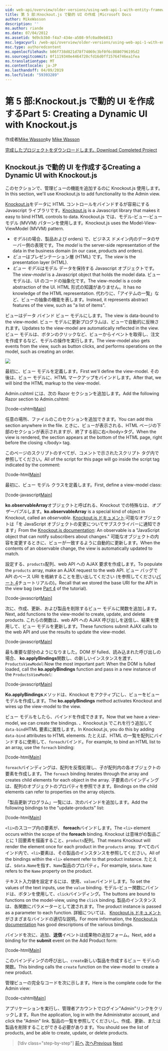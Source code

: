 ```yaml
---
uid: web-api/overview/older-versions/using-web-api-1-with-entity-framework-5/using-web-api-with-entity-framework-part-5
title: 第 5 部:Knockout.js で動的 UI の作成 |Microsoft Docs
author: MikeWasson
description: ''
ms.author: riande
ms.date: 07/04/2012
ms.assetid: 9d9cb3b0-f4a7-434e-a508-9fc0ad0eb813
msc.legacyurl: /web-api/overview/older-versions/using-web-api-1-with-entity-framework-5/using-web-api-with-entity-framework-part-5
msc.type: authoredcontent
ms.openlocfilehash: b06f738d821d78f74069c3bf0f6c0880796195d2
ms.sourcegitcommit: 0f1119340e4464720cfd16d0ff15764746ea1fea
ms.translationtype: MT
ms.contentlocale: ja-JP
ms.lasthandoff: 04/09/2019
ms.locfileid: "59393289"
---
```

# <a name="part-5-creating-a-dynamic-ui-with-knockoutjs"></a><span data-ttu-id="03c7e-102">第 5 部:Knockout.js で動的 UI を作成する</span><span class="sxs-lookup"><span data-stu-id="03c7e-102">Part 5: Creating a Dynamic UI with Knockout.js</span></span>

<span data-ttu-id="03c7e-103">作成者[Mike Wasson](https://github.com/MikeWasson)</span><span class="sxs-lookup"><span data-stu-id="03c7e-103">by [Mike Wasson](https://github.com/MikeWasson)</span></span>

[<span data-ttu-id="03c7e-104">完成したプロジェクトをダウンロードします。</span><span class="sxs-lookup"><span data-stu-id="03c7e-104">Download Completed Project</span></span>](http://code.msdn.microsoft.com/ASP-NET-Web-API-with-afa30545)

## <a name="creating-a-dynamic-ui-with-knockoutjs"></a><span data-ttu-id="03c7e-105">Knockout.js で動的 UI を作成する</span><span class="sxs-lookup"><span data-stu-id="03c7e-105">Creating a Dynamic UI with Knockout.js</span></span>

<span data-ttu-id="03c7e-106">このセクションで、管理ビューの機能を追加するのに Knockout.js 使用します。</span><span class="sxs-lookup"><span data-stu-id="03c7e-106">In this section, we'll use Knockout.js to add functionality to the Admin view.</span></span>

<span data-ttu-id="03c7e-107">[Knockout.js](http://knockoutjs.com/)をデータに HTML コントロールをバインドするが容易にする Javascript ライブラリです。</span><span class="sxs-lookup"><span data-stu-id="03c7e-107">[Knockout.js](http://knockoutjs.com/) is a Javascript library that makes it easy to bind HTML controls to data.</span></span> <span data-ttu-id="03c7e-108">Knockout.js では、モデル-ビュー-ビューモデル (MVVM) パターンを使用します。</span><span class="sxs-lookup"><span data-stu-id="03c7e-108">Knockout.js uses the Model-View-ViewModel (MVVM) pattern.</span></span>

- <span data-ttu-id="03c7e-109">*モデル*(の場合、製品および orders) で、ビジネス ドメイン内のデータのサーバー側の表現です。</span><span class="sxs-lookup"><span data-stu-id="03c7e-109">The *model* is the server-side representation of the data in the business domain (in our case, products and orders).</span></span>
- <span data-ttu-id="03c7e-110">*ビュー*はプレゼンテーション層 (HTML) です。</span><span class="sxs-lookup"><span data-stu-id="03c7e-110">The *view* is the presentation layer (HTML).</span></span>
- <span data-ttu-id="03c7e-111">*ビュー モデル*はモデル データを保持する Javascript オブジェクトです。</span><span class="sxs-lookup"><span data-stu-id="03c7e-111">The *view-model* is a Javascript object that holds the model data.</span></span> <span data-ttu-id="03c7e-112">ビュー モデルは、UI のコードの抽象化です。</span><span class="sxs-lookup"><span data-stu-id="03c7e-112">The view-model is a code abstraction of the UI.</span></span> <span data-ttu-id="03c7e-113">HTML 形式の知識がありません。</span><span class="sxs-lookup"><span data-stu-id="03c7e-113">It has no knowledge of the HTML representation.</span></span> <span data-ttu-id="03c7e-114">代わりに、「アイテムの一覧」など、ビューの抽象の機能を表します。</span><span class="sxs-lookup"><span data-stu-id="03c7e-114">Instead, it represents abstract features of the view, such as "a list of items".</span></span>

<span data-ttu-id="03c7e-115">ビューはデータ バインド ビュー モデルにします。</span><span class="sxs-lookup"><span data-stu-id="03c7e-115">The view is data-bound to the view-model.</span></span> <span data-ttu-id="03c7e-116">ビュー モデルに更新プログラムは、ビューで自動的に反映されます。</span><span class="sxs-lookup"><span data-stu-id="03c7e-116">Updates to the view-model are automatically reflected in the view.</span></span> <span data-ttu-id="03c7e-117">ビュー モデルは、ボタンのクリックなど、ビューからイベントを取得し、注文を作成するなど、モデルの操作を実行します。</span><span class="sxs-lookup"><span data-stu-id="03c7e-117">The view-model also gets events from the view, such as button clicks, and performs operations on the model, such as creating an order.</span></span>

![](using-web-api-with-entity-framework-part-5/_static/image1.png)

<span data-ttu-id="03c7e-118">最初に、ビュー モデルを定義します。</span><span class="sxs-lookup"><span data-stu-id="03c7e-118">First we'll define the view-model.</span></span> <span data-ttu-id="03c7e-119">その後は、ビュー モデルに、HTML マークアップをバインドします。</span><span class="sxs-lookup"><span data-stu-id="03c7e-119">After that, we will bind the HTML markup to the view-model.</span></span>

<span data-ttu-id="03c7e-120">Admin.cshtml には、次の Razor セクションを追加します。</span><span class="sxs-lookup"><span data-stu-id="03c7e-120">Add the following Razor section to Admin.cshtml:</span></span>

[!code-cshtml[Main](using-web-api-with-entity-framework-part-5/samples/sample1.cshtml)]

<span data-ttu-id="03c7e-121">任意の場所、ファイルのこのセクションを追加できます。</span><span class="sxs-lookup"><span data-stu-id="03c7e-121">You can add this section anywhere in the file.</span></span> <span data-ttu-id="03c7e-122">ときに、ビューが表示される、HTML ページの下部のセクションが表示されますが、終了する前に右&lt;/body&gt;タグ。</span><span class="sxs-lookup"><span data-stu-id="03c7e-122">When the view is rendered, the section appears at the bottom of the HTML page, right before the closing &lt;/body&gt; tag.</span></span>

<span data-ttu-id="03c7e-123">このページのスクリプトのすべてが、コメントで示されたスクリプト タグ内で参照してください。</span><span class="sxs-lookup"><span data-stu-id="03c7e-123">All of the script for this page will go inside the script tag indicated by the comment:</span></span>

[!code-html[Main](using-web-api-with-entity-framework-part-5/samples/sample2.html)]

<span data-ttu-id="03c7e-124">最初に、ビュー モデル クラスを定義します。</span><span class="sxs-lookup"><span data-stu-id="03c7e-124">First, define a view-model class:</span></span>

[!code-javascript[Main](using-web-api-with-entity-framework-part-5/samples/sample3.js)]

<span data-ttu-id="03c7e-125">**ko.observableArray**オブジェクトと呼ばれる、Knockout での特殊なは、*オブザーバブル*します。</span><span class="sxs-lookup"><span data-stu-id="03c7e-125">**ko.observableArray** is a special kind of object in Knockout, called an *observable*.</span></span> <span data-ttu-id="03c7e-126">[Knockout.js ドキュメント](http://knockoutjs.com/documentation/observables.html):可能なオブジェクトは「を JavaScript オブジェクトの変更についてサブスクライバーに通知できます」</span><span class="sxs-lookup"><span data-stu-id="03c7e-126">From the [Knockout.js documentation](http://knockoutjs.com/documentation/observables.html): An observable is a "JavaScript object that can notify subscribers about changes."</span></span> <span data-ttu-id="03c7e-127">可能なオブジェクトの内容を変更するときに、ビューが一致するように自動的に更新します。</span><span class="sxs-lookup"><span data-stu-id="03c7e-127">When the contents of an observable change, the view is automatically updated to match.</span></span>

<span data-ttu-id="03c7e-128">設定する、`products`配列、web API への AJAX 要求を作成します。</span><span class="sxs-lookup"><span data-stu-id="03c7e-128">To populate the `products` array, make an AJAX request to the web API.</span></span> <span data-ttu-id="03c7e-129">ビュー バッグで API のベース URI を格納することを思い出してください (を参照してください[パート 4](using-web-api-with-entity-framework-part-4.md)チュートリアルの)。</span><span class="sxs-lookup"><span data-stu-id="03c7e-129">Recall that we stored the base URI for the API in the view bag (see [Part 4](using-web-api-with-entity-framework-part-4.md) of the tutorial).</span></span>

[!code-javascript[Main](using-web-api-with-entity-framework-part-5/samples/sample4.js?highlight=5)]

<span data-ttu-id="03c7e-130">次に、作成、更新、および製品を削除するビュー モデルに関数を追加します。</span><span class="sxs-lookup"><span data-stu-id="03c7e-130">Next, add functions to the view-model to create, update, and delete products.</span></span> <span data-ttu-id="03c7e-131">これらの関数は、web API への AJAX 呼び出しを送信し、結果を使用して、ビュー モデルを更新します。</span><span class="sxs-lookup"><span data-stu-id="03c7e-131">These functions submit AJAX calls to the web API and use the results to update the view-model.</span></span>

[!code-javascript[Main](using-web-api-with-entity-framework-part-5/samples/sample5.js?highlight=7)]

<span data-ttu-id="03c7e-132">最も重要な部分のようになりました。DOM が fulled、読み込まれた呼び出しの場合、 **ko.applyBindings**関数し、の新しいインスタンスを渡す、 `ProductsViewModel`:</span><span class="sxs-lookup"><span data-stu-id="03c7e-132">Now the most important part: When the DOM is fulled loaded, call the **ko.applyBindings** function and pass in a new instance of the `ProductsViewModel`:</span></span>

[!code-javascript[Main](using-web-api-with-entity-framework-part-5/samples/sample6.js)]

<span data-ttu-id="03c7e-133">**Ko.applyBindings**メソッドは、Knockout をアクティブにし、ビューをビュー モデルを作成します。</span><span class="sxs-lookup"><span data-stu-id="03c7e-133">The **ko.applyBindings** method activates Knockout and wires up the view-model to the view.</span></span>

<span data-ttu-id="03c7e-134">ビュー モデルをしたら、バインドを作成できます。</span><span class="sxs-lookup"><span data-stu-id="03c7e-134">Now that we have a view-model, we can create the bindings.</span></span> <span data-ttu-id="03c7e-135">、Knockout.js でこれを行う追加して`data-bind`HTML 要素に属性します。</span><span class="sxs-lookup"><span data-stu-id="03c7e-135">In Knockout.js, you do this by adding `data-bind` attributes to HTML elements.</span></span> <span data-ttu-id="03c7e-136">たとえば、HTML の一覧を配列にバインドするに使用して、`foreach`バインド。</span><span class="sxs-lookup"><span data-stu-id="03c7e-136">For example, to bind an HTML list to an array, use the `foreach` binding:</span></span>

[!code-html[Main](using-web-api-with-entity-framework-part-5/samples/sample7.html?highlight=1)]

<span data-ttu-id="03c7e-137">`foreach`バインディングは、配列を反復処理し、子が配列内の各オブジェクトの要素を作成します。</span><span class="sxs-lookup"><span data-stu-id="03c7e-137">The `foreach` binding iterates through the array and creates child elements for each object in the array.</span></span> <span data-ttu-id="03c7e-138">子要素のバインディングは、配列のオブジェクトのプロパティを参照できます。</span><span class="sxs-lookup"><span data-stu-id="03c7e-138">Bindings on the child elements can refer to properties on the array objects.</span></span>

<span data-ttu-id="03c7e-139">「製品更新プログラム」一覧には、次のバインドを追加します。</span><span class="sxs-lookup"><span data-stu-id="03c7e-139">Add the following bindings to the "update-products" list:</span></span>

[!code-html[Main](using-web-api-with-entity-framework-part-5/samples/sample8.html)]

<span data-ttu-id="03c7e-140">`<li>`のスコープ内の要素が、 **foreach**バインドします。</span><span class="sxs-lookup"><span data-stu-id="03c7e-140">The `<li>` element occurs within the scope of the **foreach** binding.</span></span> <span data-ttu-id="03c7e-141">Knockout は意味がの製品ごとに 1 回要素を描画すること、`products`配列。</span><span class="sxs-lookup"><span data-stu-id="03c7e-141">That means Knockout will render the element once for each product in the `products` array.</span></span> <span data-ttu-id="03c7e-142">すべてのバインド内で、`<li>`要素は、その製品のインスタンスを参照してください。</span><span class="sxs-lookup"><span data-stu-id="03c7e-142">All of the bindings within the `<li>` element refer to that product instance.</span></span> <span data-ttu-id="03c7e-143">たとえば、`$data.Name`を指す、`Name`製品のプロパティ。</span><span class="sxs-lookup"><span data-stu-id="03c7e-143">For example, `$data.Name` refers to the `Name` property on the product.</span></span>

<span data-ttu-id="03c7e-144">テキスト入力値を設定するには、使用、`value`バインドします。</span><span class="sxs-lookup"><span data-stu-id="03c7e-144">To set the values of the text inputs, use the `value` binding.</span></span> <span data-ttu-id="03c7e-145">モデル-ビュー関数にバインドは、ボタンを使用して、`click`バインディング。</span><span class="sxs-lookup"><span data-stu-id="03c7e-145">The buttons are bound to functions on the model-view, using the `click` binding.</span></span> <span data-ttu-id="03c7e-146">製品のインスタンスは、各関数にパラメーターとして渡されます。</span><span class="sxs-lookup"><span data-stu-id="03c7e-146">The product instance is passed as a parameter to each function.</span></span> <span data-ttu-id="03c7e-147">詳細については、 [Knockout.js ドキュメント](http://knockoutjs.com/documentation/observables.html)がさまざまなバインドの適切な説明。</span><span class="sxs-lookup"><span data-stu-id="03c7e-147">For more information, the [Knockout.js documentation](http://knockoutjs.com/documentation/observables.html) has good descriptions of the various bindings.</span></span>

<span data-ttu-id="03c7e-148">バインドを次に、追加、**送信**イベントは成果物の追加フォーム。</span><span class="sxs-lookup"><span data-stu-id="03c7e-148">Next, add a binding for the **submit** event on the Add Product form:</span></span>

[!code-html[Main](using-web-api-with-entity-framework-part-5/samples/sample9.html)]

<span data-ttu-id="03c7e-149">このバインディングの呼び出し、`create`新しい製品を作成するビュー モデルの関数。</span><span class="sxs-lookup"><span data-stu-id="03c7e-149">This binding calls the `create` function on the view-model to create a new product.</span></span>

<span data-ttu-id="03c7e-150">管理ビューの完全なコードを次に示します。</span><span class="sxs-lookup"><span data-stu-id="03c7e-150">Here is the complete code for the Admin view:</span></span>

[!code-cshtml[Main](using-web-api-with-entity-framework-part-5/samples/sample10.cshtml)]

<span data-ttu-id="03c7e-151">アプリケーションを実行し、管理者アカウントでログイン"Admin"リンクをクリックします。</span><span class="sxs-lookup"><span data-stu-id="03c7e-151">Run the application, log in with the Administrator account, and click the "Admin" link.</span></span> <span data-ttu-id="03c7e-152">製品の一覧を参照してくださいし、作成、更新、または製品を削除することができる必要があります。</span><span class="sxs-lookup"><span data-stu-id="03c7e-152">You should see the list of products, and be able to create, update, or delete products.</span></span>

> [!div class="step-by-step"]
> <span data-ttu-id="03c7e-153">[前へ](using-web-api-with-entity-framework-part-4.md)
> [次へ](using-web-api-with-entity-framework-part-6.md)</span><span class="sxs-lookup"><span data-stu-id="03c7e-153">[Previous](using-web-api-with-entity-framework-part-4.md)
[Next](using-web-api-with-entity-framework-part-6.md)</span></span>
